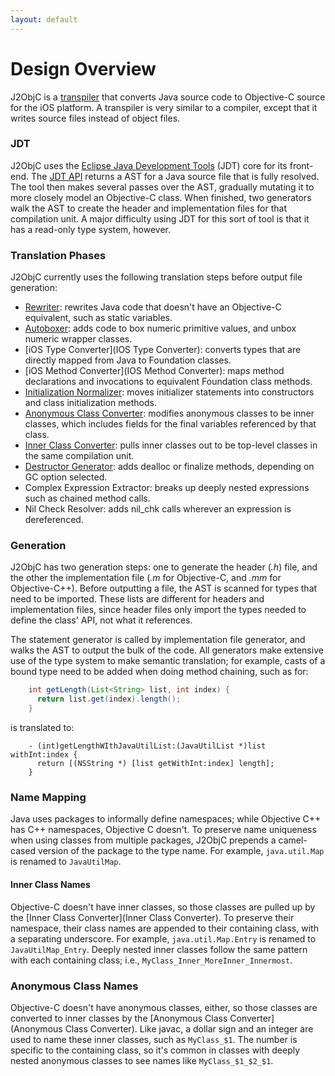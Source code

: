 ```yaml
---
layout: default
---
```


# Design Overview

J2ObjC is a [transpiler](http://en.wikipedia.org/wiki/Source-to-source_compiler) that converts Java source code to Objective-C source for the iOS platform.  A transpiler is very similar to a compiler, except that it writes source files instead of object files.

### JDT

J2ObjC uses the [Eclipse Java Development Tools](http://eclipse.org/jdt/core/index.php) (JDT) core for its front-end.  The [JDT API](http://help.eclipse.org/indigo/index.jsp?topic=%2Forg.eclipse.jdt.doc.isv%2Freference%2Fapi%2Foverview-summary.html) returns a AST for a Java source file that is fully resolved.  The tool then makes several passes over the AST, gradually mutating it to more closely model an Objective-C class.  When finished, two generators walk the AST to create the header and implementation files for that compilation unit.  A major difficulty using JDT for this sort of tool is that it has a read-only type system, however.

### Translation Phases

J2ObjC currently uses the following translation steps before output file generation:

- [Rewriter](Rewriter.html): rewrites Java code that doesn't have an Objective-C equivalent, such as static variables.
- [Autoboxer](Autoboxer.html): adds code to box numeric primitive values, and unbox numeric wrapper classes.
- [iOS Type Converter](IOS Type Converter): converts types that are directly mapped from Java to Foundation classes.
- [iOS Method Converter](IOS Method Converter): maps method declarations and invocations to equivalent Foundation class methods.
- [Initialization Normalizer](Initialization-Normalizer.html): moves initializer statements into constructors and class initialization methods.
- [Anonymous Class Converter](Anonymous-Class-Converter.html): modifies anonymous classes to be inner classes, which includes fields for the final variables referenced by that class.
- [Inner Class Converter](Inner-Class-Converter.html): pulls inner classes out to be top-level classes in the same compilation unit.
- [Destructor Generator](Destructor-Generator): adds dealloc or finalize methods, depending on GC option selected.
- Complex Expression Extractor: breaks up deeply nested expressions such as chained method calls.
- Nil Check Resolver: adds nil_chk calls wherever an expression is dereferenced.
 
### Generation

J2ObjC has two generation steps: one to generate the header (*.h*) file, and the other the implementation file (*.m* for Objective-C, and *.mm* for Objective-C++).  Before outputting a file, the AST is scanned for types that need to be imported.  These lists are different for headers and implementation files, since header files only import the types needed to define the class' API, not what it references.

The statement generator is called by implementation file generator, and walks the AST to output the bulk of the code.  All generators make extensive use of the type system to make semantic translation; for example, casts of a bound type need to be added when doing method chaining, such as for:

```java
    int getLength(List<String> list, int index) {
      return list.get(index).length();
    }
```

is translated to:

```objc
    - (int)getLengthWIthJavaUtilList:(JavaUtilList *)list withInt:index {
      return [(NSString *) [list getWithInt:index] length];
    }
```

### Name Mapping

Java uses packages to informally define namespaces; while Objective C++ has C++ namespaces, Objective C doesn't.  To preserve name uniqueness when using classes from multiple packages, J2ObjC prepends a camel-cased version of the package to the type name.  For example, `java.util.Map` is renamed to `JavaUtilMap`.

#### Inner Class Names

Objective-C doesn't have inner classes, so those classes are pulled up by the [Inner Class Converter](Inner Class Converter).  To preserve their namespace, their class names are appended to their containing class, with a separating underscore.  For example, `java.util.Map.Entry` is renamed to `JavaUtilMap_Entry`.  Deeply nested inner classes follow the same pattern with each containing class; i.e., `MyClass_Inner_MoreInner_Innermost`.

### Anonymous Class Names

Objective-C doesn't have anonymous classes, either, so those classes are converted to inner classes by the [Anonymous Class Converter](Anonymous Class Converter).  Like javac, a dollar sign and an integer are used to name these inner classes, such as `MyClass_$1`. The number is specific to the containing class, so it's common in classes with deeply nested anonymous classes to see names like `MyClass_$1_$2_$1`.